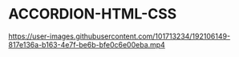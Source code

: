 # ACCORDION-HTML-CSS

https://user-images.githubusercontent.com/101713234/192106149-817e136a-b163-4e7f-be6b-bfe0c6e00eba.mp4

